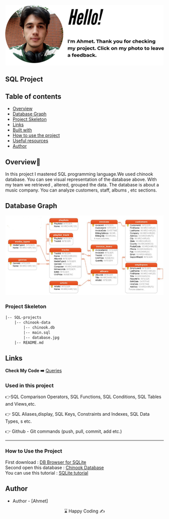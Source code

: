 <p align="center">
<a href="https://www.linkedin.com/in/ahmet-ayd%C4%B1n-2583b1199/" target="_blank"><img src="hello.png" alt="screenshot"></a>
</p>




## SQL Project

## Table of contents

  - [Overview](#overview)
  - [Database Graph](#database-graph)
  - [Project Skeleton](#project-skeleton)
  - [Links](#links)
  - [Built with](#built-with)
  - [How to use the project](#How-to-use-the-project)
  - [Useful resources](#useful-resources)
- [Author](#author)


## Overview🎵
In this project I mastered SQL programming language.We used chinook database. You can see visual representation of the database above. With my team we retrieved , altered, grouped the data. The database is about a music company. You can analyze customers, staff, albums , etc sections. 

## Database Graph
<img src='chinook-data/database.jpg' />


<h3>Project Skeleton</h3>
  
```
|-- SQL-projects
    |-- chinook-data
        |-- chinook.db
        |-- main.sql
        |-- database.jpg
    |-- README.md
```    

## Links
<b>Check My Code ➡️</b> <a href="https://github.com/BAVI-BOOP/SQL-projects/blob/main/chinook-data/main.sql">Queries</a>


<h3>Used in this project</h3>

👉SQL Comparison Operators, SQL Functions, SQL Conditions, SQL Tables and Views,etc.

👉 SQL Aliases,display, SQL Keys, Constraints and Indexes, SQL Data Types, s etc.

👉 Github - Git commands (push, pull, commit, add etc.)
<hr>
<h3>How to Use the Project</h3>
<span>First download : </span><a href='https://sqlitebrowser.org/dl/'>DB Browser for SQLite</a>
<br><span>Second open this database : </span><a href='https://github.com/BAVI-BOOP/SQL-projects/blob/main/chinook-data/chinook.db'>Chinook Database</a>
<br><span>You can use this tutorial : </span><a href='https://www.youtube.com/watch?v=byHcYRpMgI4'>SQLite tutorial</a>


## Author

- Author - [Ahmet]

<center> &#8987; Happy Coding  &#9997; </center>

